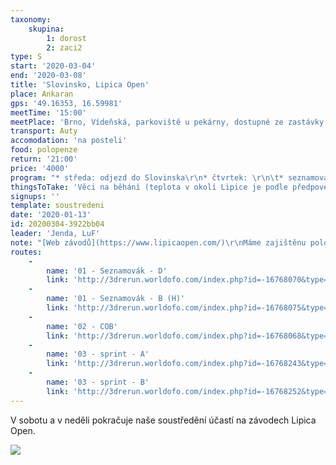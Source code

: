 ```yaml
---
taxonomy:
    skupina:
        1: dorost
        2: zaci2
type: S
start: '2020-03-04'
end: '2020-03-08'
title: 'Slovinsko, Lipica Open'
place: Ankaran
gps: '49.16353, 16.59981'
meetTime: '15:00'
meetPlace: 'Brno, Vídeňská, parkoviště u pekárny, dostupné ze zastávky Bohunická'
transport: Auty
accomodation: 'na posteli'
food: polopenze
return: '21:00'
price: '4000'
program: "* středa: odjezd do Slovinska\r\n* čtvrtek: \r\n\t* seznamovací trénink ([Vilenica](https://en.mapy.cz/s/cejemebuho))\r\n\t* COB ([Vilenica-Divača](https://en.mapy.cz/s/gucobakere))\r\n* pátek: \r\n * sprint (Izola)\r\n * věšák-sběrák ([Pliskovica](https://en.mapy.cz/s/dujecubone))\r\n* sobota a neděle - účast na závodech Lipica Open"
thingsToTake: 'Věci na běhání (teplota v okolí Lipice je podle předpovědi okolo 10°C přes den, v noci méně a loni ještě i foukalo), plavky (na ubyování je bazén se slanou vodou).'
signups: ''
template: soustredeni
date: '2020-01-13'
id: 20200304-3922bb04
leader: 'Jenda, LuF'
note: "[Web závodů](https://www.lipicaopen.com/)\r\nMáme zajištěnu polopenzi od čtvrteční snídaně, [web ubytování](https://www.zdravilisce-debelirtic.si/en/). Obědy zajistíme vlastním nákupem nebo v restauraci.\r\nPojištění nezařizujeme, do Itálie nepojedeme."
routes:
    -
        name: '01 - Seznamovák - D'
        link: 'http://3drerun.worldofo.com/index.php?id=-16768070&type=info'
    -
        name: '01 - Seznamovák - B (H)'
        link: 'http://3drerun.worldofo.com/index.php?id=-16768075&type=info'
    -
        name: '02 - COB'
        link: 'http://3drerun.worldofo.com/index.php?id=-16768068&type=info'
    -
        name: '03 - sprint - A'
        link: 'http://3drerun.worldofo.com/index.php?id=-16768243&type=info'
    -
        name: '03 - sprint - B'
        link: 'http://3drerun.worldofo.com/index.php?id=-16768252&type=info'
---
```

V sobotu a v neděli pokračuje naše soustředění účastí na závodech Lipica Open.

![](http://www.lipicaopen.com/wp-content/uploads/2019/09/banner1.jpg)